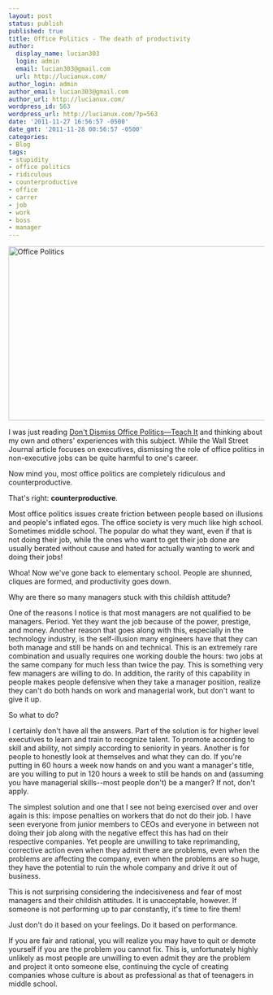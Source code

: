 ```yaml
---
layout: post
status: publish
published: true
title: Office Politics - The death of productivity
author:
  display_name: lucian303
  login: admin
  email: lucian303@gmail.com
  url: http://lucianux.com/
author_login: admin
author_email: lucian303@gmail.com
author_url: http://lucianux.com/
wordpress_id: 563
wordpress_url: http://lucianux.com/?p=563
date: '2011-11-27 16:56:57 -0500'
date_gmt: '2011-11-28 00:56:57 -0500'
categories:
- Blog
tags:
- stupidity
- office politics
- ridiculous
- counterproductive
- office
- carrer
- job
- work
- boss
- manager
---
```

<p><a href="http://lucianux.com/wp-content/uploads/2011/11/office-politics.jpg"><img class="aligncenter size-full wp-image-576" title="Office Politics" src="http://lucianux.com/wp-content/uploads/2011/11/office-politics.jpg" alt="Office Politics" width="640" height="343" /></a></p>
<p>I was just reading&nbsp;<a title="Don't Dismiss Office Politics&mdash;Teach It" href="http://online.wsj.com/article/SB10001424053111904060604576570574190457198.html?mod=wsj_share_in_bot" target="_blank">Don't Dismiss Office Politics&mdash;Teach It</a>&nbsp;and thinking about my own and others' experiences with this subject. While the Wall Street Journal article focuses on executives, dismissing the role of office politics in non-executive jobs can be quite harmful to one's career.</p>
<p>Now mind you, most office politics are completely ridiculous and counterproductive.</p>
<p>That's right: <strong>counterproductive</strong>.</p>
<p>Most office politics issues create friction between people based on illusions and people's inflated egos. The office society is very much like high school. Sometimes middle school. The popular do what they want, even if that is not doing their job, while the ones who want to get their job done are usually berated without cause and hated for actually wanting to work and doing their jobs!</p>
<p>Whoa! Now we've gone back to elementary school. People are shunned, cliques are formed, and productivity goes down.</p>
<p>Why are there so many managers stuck with this childish attitude?</p>
<p>One of the reasons I notice is that most&nbsp;managers&nbsp;are not qualified to be managers. Period. Yet they want the job because of the power, prestige, and money. Another reason that goes along with this, especially in the technology industry, is the self-illusion many engineers have that they can both manage and still be hands on and technical. This is an extremely rare combination and usually requires one working double the hours: two jobs at the same company for much less than twice the pay. This is something very few managers are willing to do. In addition, the rarity of this capability in people makes people defensive when they take a manager position, realize they can't do both hands on work and managerial work, but don't want to give it up.</p>
<p>So what to do?</p>
<p>I certainly don't have all the answers. Part of the solution is for higher level executives to learn and train to recognize talent. To promote according to skill and ability, not simply according to seniority in years. Another is for people to honestly look at&nbsp;themselves&nbsp;and what they can do. If you're putting in 60 hours a week now hands on and you want a manager's title, are you willing to put in 120 hours a week to still be hands on and (assuming you have managerial skills--most people don't) be a manger? If not, don't apply.</p>
<p>The simplest solution and one that I see not being exercised over and over again is this: impose penalties on workers that do not do their job. I have seen everyone from junior members to CEOs and everyone in between not doing their job along with the negative effect this has had on their respective companies. Yet people are unwilling to take reprimanding, corrective action even when they admit there are problems, even when the problems are affecting the company, even when the problems are so huge, they have the potential to ruin the whole company and drive it out of business.</p>
<p>This is not surprising considering the indecisiveness and fear of most managers and their childish attitudes. It is&nbsp;unacceptable, however. If someone is not performing up to par constantly, it's time to fire them!</p>
<p>Just don't do it based on your feelings. Do it based on performance.</p>
<p>If you are fair and rational, you will realize you may have to quit or demote yourself if you are the problem you cannot fix. This is, unfortunately highly unlikely as most people are unwilling to even admit they are the problem and project it onto someone else,&nbsp;continuing&nbsp;the cycle of creating companies whose culture is about as professional as that of teenagers in middle school.</p>
